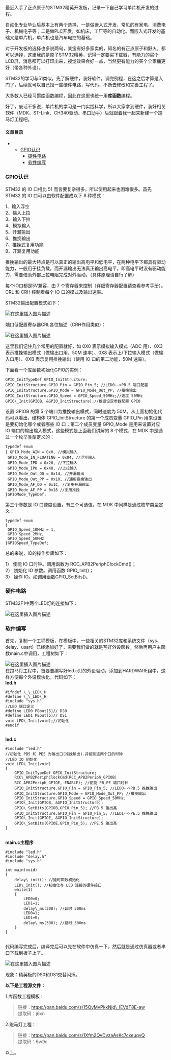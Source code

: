 






最近入手了正点原子的STM32精英开发板，记录一下自己学习单片机开发的过程。


自动化专业毕业后基本上有两个选择，一是做嵌入式开发，常见的有家电、消费电子、机械电子等；二是做PLC开发，如机床，工厂等的自动化。而嵌入式开发的基础又是单片机，单片机也是汽车电控的基础。


对于开发板的选择也多说两句，某宝有好多家卖的，知名的有正点原子和野火，都可以选择，这里我的是原子STM32精英，记得一定要买下载器，有能力的买个LCD屏，消息都可以打印出来，视觉效果会好一点，当然更有能力的买个全家桶更好（带各种外设）。


STM32的学习与51类似，先了解硬件，装好软件，调完例程，在这之后才算是入门了，后续就可以自己搭一些硬件电路，写代码，不断去修改和完善工程了。


大多数人已经习惯库函数编程，因此在这里也统一用**库函数**编程。


好了，废话不多说，单片机的学习是一门实践科学，所以大家拿到硬件，装好相关软件（MDK、ST-Link、CH340驱动、串口助手）后就跟着我一起来新建一个跑马灯工程吧。




#### 文章目录


* + [GPIO认识](#GPIO_13)
	+ [硬件电路](#_78)
	+ [软件编写](#_83)




### GPIO认识


STM32 的 IO 口相比 51 而言要复杂得多，所以使用起来也困难很多。首先 STM32 的 IO 口可以由软件配置成以下 8 种模式：


1、输入浮空  
 2、输入上拉  
 3、输入下拉  
 4、模拟输入  
 5、开漏输出  
 6、推挽输出  
 7、推挽式复用功能  
 8、开漏复用功能


推挽输出的最大特点是可以真正的输出高电平和低电平，在两种电平下都具有驱动能力，一般用于挂负载。而开漏输出无法真正输出高电平，即高电平时没有驱动能力，需要借助外部上拉电阻完成对外驱动。（具体原理请自行了解）


每个IO口都是5V兼容，由 7 个寄存器来控制（详细寄存器配置请查看参考手册）。CRL 和 CRH 控制着每个 IO 口的模式及输出速率。


STM32输出配置模式如下：


![在这里插入图片描述](https://img-blog.csdnimg.cn/2a24624890c34c7680da152ee2415759.png)


端口低配置寄存器CRL各位描述（CRH作用类似）：


![在这里插入图片描述](https://img-blog.csdnimg.cn/e7f6a3b46ade468dbf3d339c265f99de.png)


这里我们记住几个常用的配置就好，如 0X0 表示模拟输入模式（ADC 用）、0X3 表示推挽输出模式（做输出口用，50M 速率）、0X8 表示上/下拉输入模式（做输入口用）、0XB 表示复用推挽输出（使用 IO 口的第二功能，50M 速率）。


下面看一个库函数初始化GPIO的实例：



```
GPIO_InitTypeDef GPIO_InitStructure;
GPIO_InitStructure.GPIO_Pin = GPIO_Pin_5; //LED0-->PB.5 端口配置
GPIO_InitStructure.GPIO_Mode = GPIO_Mode_Out_PP; //推挽输出
GPIO_InitStructure.GPIO_Speed = GPIO_Speed_50MHz;//速度 50MHz
GPIO\_Init(GPIOB, &GPIO_InitStructure);//根据设定参数配置 GPIO

```

设置 GPIOB 的第 5 个端口为推挽输出模式，同时速度为 50M。从上面初始化代码可以看出，结构体 GPIO\_InitStructure 的第一个成员变量 GPIO\_Pin 用来设置是要初始化哪个或者哪些 IO 口；第二个成员变量 GPIO\_Mode 是用来设置对应 IO 端口的输出输入模式，这些模式是上面我们讲解的 8 个模式，在 MDK 中是通过一个枚举类型定义的：



```
typedef enum
{ GPIO_Mode_AIN = 0x0, //模拟输入
 GPIO_Mode_IN_FLOATING = 0x04, //浮空输入
 GPIO_Mode_IPD = 0x28, //下拉输入
 GPIO_Mode_IPU = 0x48, //上拉输入
 GPIO_Mode_Out_OD = 0x14, //开漏输出
 GPIO_Mode_Out_PP = 0x10, //通用推挽输出
 GPIO_Mode_AF_OD = 0x1C, //复用开漏输出
 GPIO_Mode_AF_PP = 0x18 //复用推挽
}GPIOMode_TypeDef;

```

第三个参数是 IO 口速度设置，有三个可选值，在 MDK 中同样是通过枚举类型定义：



```
typedef enum
{ 
 GPIO_Speed_10MHz = 1,
 GPIO_Speed_2MHz, 
 GPIO_Speed_50MHz
}GPIOSpeed_TypeDef;

```

总的来说，IO的操作步骤如下：


1） 使能 IO 口时钟。调用函数为 RCC\_APB2PeriphClockCmd()；  
 2） 初始化 IO 参数。调用函数 GPIO\_Init()；  
 3） 操作 IO。如调用函数GPIO\_SetBits()。


### 硬件电路


STM32F1中两个LED灯的连接如下：


![在这里插入图片描述](https://img-blog.csdnimg.cn/6b8e76d94b2e4741ae5f0d79ab8958de.png)


### 软件编写


首先，复制一个工程模板，在模板中，一些相关的STM32库和系统文件（sys、delay、usart）已经添加好了，需要我们做的就是写好外设函数，然后再用户主函数main.c中调用，工程树如下：


![在这里插入图片描述](https://img-blog.csdnimg.cn/bea208e088e1486a9049c60659d5bb2f.png)  
 在跑马灯工程中，首要要编写好led.c灯的外设驱动，添加到HARDWARE组中，这样方便每个外设模块化，代码如下：  
 **led.h**



```
#ifndef \_\_LED\_H
#define \_\_LED\_H
#include "sys.h"
//LED 端口定义
#define LED0 PBout(5)// DS0
#define LED1 PEout(5)// DS1
void LED\_Init(void);//初始化 
#endif


```

**led.c**



```
#include "led.h"
//初始化 PB5 和 PE5 为输出口(推挽输出).并使能这两个口的时钟 
//LED IO 初始化
void LED\_Init(void)
{
	GPIO_InitTypeDef GPIO_InitStructure;
	RCC\_APB2PeriphClockCmd(RCC_APB2Periph_GPIOB|
	RCC_APB2Periph_GPIOE, ENABLE); //使能 PB,PE 端口时钟
	GPIO_InitStructure.GPIO_Pin = GPIO_Pin_5; //LED0-->PB.5 推挽输出
	GPIO_InitStructure.GPIO_Mode = GPIO_Mode_Out_PP; //推挽输出
	GPIO_InitStructure.GPIO_Speed = GPIO_Speed_50MHz;
	GPIO\_Init(GPIOB, &GPIO_InitStructure);
	GPIO\_SetBits(GPIOB,GPIO_Pin_5); //PB.5 输出高
	GPIO_InitStructure.GPIO_Pin = GPIO_Pin_5; //LED1-->PE.5 推挽输出
	GPIO\_Init(GPIOE, &GPIO_InitStructure);
	GPIO\_SetBits(GPIOE,GPIO_Pin_5); //PE.5 输出高
}


```

**main.c主程序**



```
#include "led.h"
#include "delay.h"
#include "sys.h"

int main(void)
{
	delay\_init(); //延时函数初始化 
	LED\_Init(); //初始化与 LED 连接的硬件接口
	while(1)
	{ 
		LED0=0; 
		LED1=1;
		delay\_ms(300); //延时 300ms
		LED0=1;
		LED1=0;
		delay\_ms(300); //延时 300ms
	} 
}


```

代码编写完成后，编译完后可以先在软件中仿真一下，然后就是通过仿真器或者串口下载到板子上了。


![在这里插入图片描述](https://img-blog.csdnimg.cn/b82e7872e4fb4820bb40fa3a5050d1a7.png)


现象：精英板的DS0和DS1交替闪烁。


**以下是工程源文件：**


1.库函数工程模板：



> 
> 链接：https://pan.baidu.com/s/15QvMvPkkNjd\_IEVdT8E-aw  
>  提取码：j6xn
> 
> 
> 


2.跑马灯工程：



> 
> 链接：https://pan.baidu.com/s/1Xfm2QvDvzaAsKc7cxeuqvQ  
>  提取码：6w9c
> 
> 
> 


以上。






